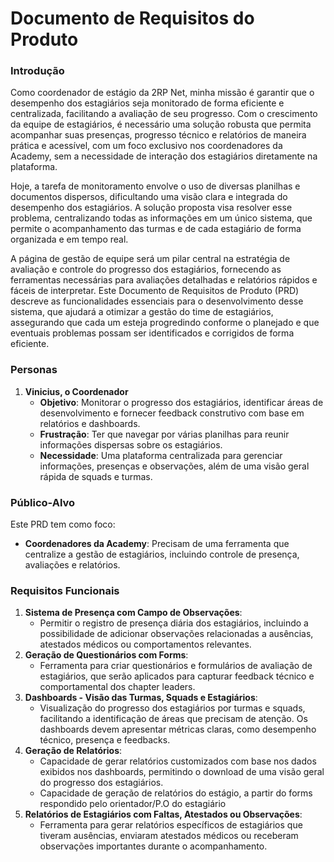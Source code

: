 # Documento de Requisitos do Produto

### **Introdução**

Como coordenador de estágio da 2RP Net, minha missão é garantir que o desempenho dos estagiários seja monitorado de forma eficiente e centralizada, facilitando a avaliação de seu progresso. Com o crescimento da equipe de estagiários, é necessário uma solução robusta que permita acompanhar suas presenças, progresso técnico e relatórios de maneira prática e acessível, com um foco exclusivo nos coordenadores da Academy, sem a necessidade de interação dos estagiários diretamente na plataforma.

Hoje, a tarefa de monitoramento envolve o uso de diversas planilhas e documentos dispersos, dificultando uma visão clara e integrada do desempenho dos estagiários. A solução proposta visa resolver esse problema, centralizando todas as informações em um único sistema, que permite o acompanhamento das turmas e de cada estagiário de forma organizada e em tempo real.

A página de gestão de equipe será um pilar central na estratégia de avaliação e controle do progresso dos estagiários, fornecendo as ferramentas necessárias para avaliações detalhadas e relatórios rápidos e fáceis de interpretar. Este Documento de Requisitos de Produto (PRD) descreve as funcionalidades essenciais para o desenvolvimento desse sistema, que ajudará a otimizar a gestão do time de estagiários, assegurando que cada um esteja progredindo conforme o planejado e que eventuais problemas possam ser identificados e corrigidos de forma eficiente.

### **Personas**

1. **Vinicius, o Coordenador**
    - **Objetivo**: Monitorar o progresso dos estagiários, identificar áreas de desenvolvimento e fornecer feedback construtivo com base em relatórios e dashboards.
    - **Frustração**: Ter que navegar por várias planilhas para reunir informações dispersas sobre os estagiários.
    - **Necessidade**: Uma plataforma centralizada para gerenciar informações, presenças e observações, além de uma visão geral rápida de squads e turmas.

### **Público-Alvo**

Este PRD tem como foco:

- **Coordenadores da Academy**: Precisam de uma ferramenta que centralize a gestão de estagiários, incluindo controle de presença, avaliações e relatórios.

### **Requisitos Funcionais**

1. **Sistema de Presença com Campo de Observações**:
    - Permitir o registro de presença diária dos estagiários, incluindo a possibilidade de adicionar observações relacionadas a ausências, atestados médicos ou comportamentos relevantes.
2. **Geração de Questionários com Forms**:
    - Ferramenta para criar questionários e formulários de avaliação de estagiários, que serão aplicados para capturar feedback técnico e comportamental dos chapter leaders.
3. **Dashboards - Visão das Turmas, Squads e Estagiários**:
    - Visualização do progresso dos estagiários por turmas e squads, facilitando a identificação de áreas que precisam de atenção. Os dashboards devem apresentar métricas claras, como desempenho técnico, presença e feedbacks.
4. **Geração de Relatórios**:
    - Capacidade de gerar relatórios customizados com base nos dados exibidos nos dashboards, permitindo o download de uma visão geral do progresso dos estagiários.
    - Capacidade de geração de relatórios do estágio, a partir do forms respondido pelo orientador/P.O do estagiário
5. **Relatórios de Estagiários com Faltas, Atestados ou Observações**:
    - Ferramenta para gerar relatórios específicos de estagiários que tiveram ausências, enviaram atestados médicos ou receberam observações importantes durante o acompanhamento.